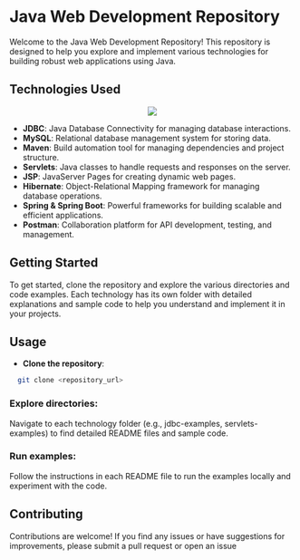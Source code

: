 # Java Web Development Repository

Welcome to the Java Web Development Repository! This repository is designed to help you explore and implement various technologies for building robust web applications using Java.

## Technologies Used

<p align="center">
  <a href="https://skillicons.dev">
    <img src="https://skillicons.dev/icons?i=maven,hibernate,css,postman,mysql,spring" />
  </a>
</p>

- **JDBC**: Java Database Connectivity for managing database interactions.
- **MySQL**: Relational database management system for storing data.
- **Maven**: Build automation tool for managing dependencies and project structure.
- **Servlets**: Java classes to handle requests and responses on the server.
- **JSP**: JavaServer Pages for creating dynamic web pages.
- **Hibernate**: Object-Relational Mapping framework for managing database operations.
- **Spring & Spring Boot**: Powerful frameworks for building scalable and efficient applications.
- **Postman**: Collaboration platform for API development, testing, and management.

## Getting Started

To get started, clone the repository and explore the various directories and code examples. Each technology has its own folder with detailed explanations and sample code to help you understand and implement it in your projects.

## Usage

- **Clone the repository**:
```bash
  git clone <repository_url>
```
### Explore directories:
Navigate to each technology folder (e.g., jdbc-examples, servlets-examples) to find detailed README files and sample code.

### Run examples:
Follow the instructions in each README file to run the examples locally and experiment with the code.

## Contributing
Contributions are welcome! If you find any issues or have suggestions for improvements, please submit a pull request or open an issue
